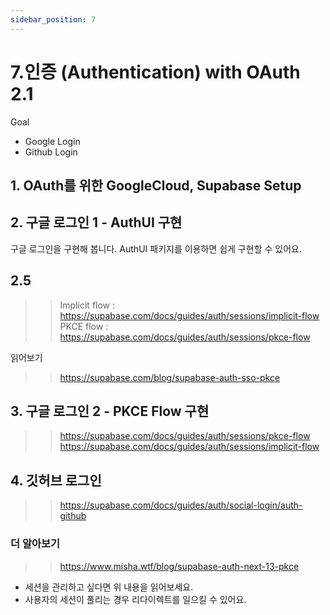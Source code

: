 ```yaml
---
sidebar_position: 7
---
```


# 7.인증 (Authentication) with OAuth 2.1

Goal  
- Google Login  
- Github Login  

## 1. OAuth를 위한 GoogleCloud, Supabase Setup 

## 2. 구글 로그인 1 - AuthUI 구현  

구글 로그인을 구현해 봅니다. AuthUI 패키지를 이용하면 쉽게 구현할 수 있어요.  

## 2.5 

>>Implicit flow : https://supabase.com/docs/guides/auth/sessions/implicit-flow  
>>PKCE flow : https://supabase.com/docs/guides/auth/sessions/pkce-flow   

읽어보기  
>>https://supabase.com/blog/supabase-auth-sso-pkce   

## 3. 구글 로그인 2 - PKCE Flow 구현  

>>https://supabase.com/docs/guides/auth/sessions/pkce-flow  
>>https://supabase.com/docs/guides/auth/sessions/implicit-flow  

## 4. 깃허브 로그인   

>>https://supabase.com/docs/guides/auth/social-login/auth-github  


### 더 알아보기  

>>https://www.misha.wtf/blog/supabase-auth-next-13-pkce  
- 세션을 관리하고 싶다면 위 내용을 읽어보세요.  
- 사용자의 세션이 풀리는 경우 리다이렉트를 일으킬 수 있어요.  
